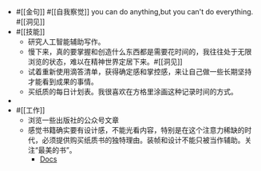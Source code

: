 - #[[金句]] #[[自我察觉]] you can do anything,but you can't do everything. #[[洞见]]
- #[[技能]]
    - 研究人工智能辅助写作。
    - 慢下来，真的要掌握和创造什么东西都是需要花时间的，我往往处于无限浏览的状态，难以在精神世界定居下来。#[[洞见]]  
    - 试着重新使用滴答清单，获得确定感和掌控感，来让自己做一些长期坚持才能看到成果的事情。
    - 买纸质的每日计划表。我很喜欢在方格里涂画这种记录时间的方式。
- 
- #[[工作]]
    - 浏览一些出版社的公众号文章
    - 感觉书籍确实要有设计感，不能光看内容，特别是在这个注意力稀缺的时代，必须提供购买纸质书的独特理由。装帧和设计不能只被当作辅助。关注“最美的书”。
        - [Docs](https://thc4xpukay.feishu.cn/docx/U7updTLGFoxDz3xEqSvcWLU8ntO)

